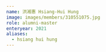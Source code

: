 ```yaml
---
name: 洪湘惠 Hsiang-Hui Hung 
image: images/members/310551075.jpg 
role: alumni-master
enteryear: 2021
aliases:
  - hsiang hui hung
---
```

